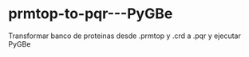 # prmtop-to-pqr---PyGBe
Transformar banco de proteinas desde .prmtop y .crd a .pqr y ejecutar PyGBe
